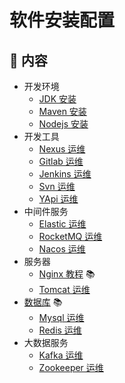 # 软件安装配置

## 📖 内容

- 开发环境
  - [JDK 安装](jdk-install.md)
  - [Maven 安装](maven-install.md)
  - [Nodejs 安装](nodejs-install.md)
- 开发工具
  - [Nexus 运维](nexus-ops.md)
  - [Gitlab 运维](gitlab-ops.md)
  - [Jenkins 运维](jenkins-ops.md)
  - [Svn 运维](svn-ops.md)
  - [YApi 运维](yapi-ops.md)
- 中间件服务
  - [Elastic 运维](elastic)
  - [RocketMQ 运维](rocketmq-install.md)
  - [Nacos 运维](nacos-install.md)
- 服务器
  - [Nginx 教程](https://github.com/dunwu/nginx-tutorial) 📚
  - [Tomcat 运维](tomcat-install.md)
- [数据库](https://github.com/dunwu/db-tutorial) 📚
  - [Mysql 运维](https://github.com/dunwu/db-tutorial/blob/master/docs/sql/mysql/mysql-ops.md)
  - [Redis 运维](https://github.com/dunwu/db-tutorial/blob/master/docs/nosql/redis/redis-ops.md)
- 大数据服务
  - [Kafka 运维](kafka-install.md)
  - [Zookeeper 运维](https://github.com/dunwu/javatech/blob/master/docs/technology/monitor/zookeeper-ops.md)
